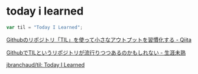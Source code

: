 # today i learned

```javascript
var til = "Today I Learned";
```

[Githubのリポジトリ「TIL」を使って小さなアウトプットを習慣化する \- Qiita](https://qiita.com/sitmk/items/239335b4ed0c3c797add)

[GithubでTILというリポジトリが流行りつつあるのかもしれない \- 生涯未熟](https://syossan.hateblo.jp/entry/2016/02/16/144305)

[jbranchaud/til: Today I Learned](https://github.com/jbranchaud/til)
